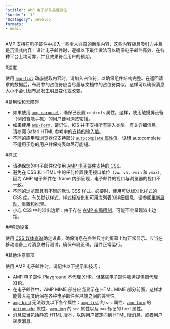 ```yaml
---
"$title": AMP 电子邮件最佳做法
"$order": '1'
"$category": Develop
formats:
- email
---
```


AMP 支持在电子邮件中加入一些令人兴奋的新型内容，这些内容极具吸引力并且是沉浸式内容！设计电子邮件时，遵循以下最佳做法可以确保电子邮件高效、在各种平台上均可靠，并且效果符合用户的预期。

#速度

使用 [`amp-list`](../../../documentation/components/reference/amp-list.md?format=email) 动态提取内容时，请加入占位符，以确保组件结构完整。在返回请求的数据后，布局中的占位符应当尽量与文档中的占位符类似。这样可以确保消息大小不会引起布局发生明显变化或改变。

#易用性和无障碍

- 如果使用 [`amp-carousel`](../../components/reference/amp-carousel-v0.1.md?format=email)，确保已设置 `controls` 属性。这样，使用触摸屏设备（例如智能手机）的用户便可浏览轮播。
- 如果使用 [`amp-form`](../../../documentation/components/reference/amp-form.md?format=email)，请记住，iOS 并不支持所有输入类型。有关详细信息，请参阅 Safari HTML 参考中的[支持的输入值](https://developer.apple.com/library/archive/documentation/AppleApplications/Reference/SafariHTMLRef/Articles/InputTypes.html)。
- 不同的应用和浏览器仅支持部分 [`autocomplete` 属性值](https://developer.mozilla.org/en-US/docs/Web/HTML/Attributes/autocomplete)。设想 autocomplete 不适用于您的用户并保持表单尽可能短。

#样式

- 请确保您的电子邮件仅使用 [AMP 电子邮件支持的 CSS](../learn/email-spec/amp-email-css.md?format=email)。
- 避免在 CSS 和 HTML 中的任何位置使用视口单位（`vw`、`vh`、`vmin` 和 `vmax`）。因为 AMP 电子邮件在 iframe 内部呈现，电子邮件的视口与浏览器的视口不一致。
- 不同的浏览器具有不同的默认 CSS 样式。必要时，使用可以标准化样式的 CSS 库。有关默认样式、样式标准化和可用库列表的详细信息，请参阅[重新启动、重置和推理](https://css-tricks.com/reboot-resets-reasoning/)。
- 小心 CSS 中的溢出边距：由于存在 [AMP 布局限制](https://github.com/ampproject/amphtml/issues/13343#issuecomment-447380241)，可能不会呈现溢出边距。

##移动设备

使用 [CSS 媒体查询](style_and_layout/control_layout.md?format=email)确定设备，确保消息在各种尺寸的屏幕上均正常显示。应当在移动设备上对消息进行测试，确保布局正确，组件正常运行。

#其他注意事项

使用 AMP 电子邮件时，请记住以下提示和技巧：

- AMP 电子邮件 Playground 不代理 XHR，但某些电子邮件服务提供商代理 XHR。
- 在电子邮件中，AMP MIME 部分应当显示在 HTML MIME 部分前面，这样才能最大程度确保在各种电子邮件客户端之间的兼容性。
- [`amp-bind`](../../../documentation/examples/documentation/amp-bind.html?format=email) 无法改变以下各个属性：[`amp-list`](../../../documentation/components/reference/amp-list.md?format=email) 的 `src` 属性、[`amp-form`](../../../documentation/components/reference/amp-form.md?format=email) 的 [`action-xhr`](../../../documentation/components/reference/amp-form.md?format=email#action-xhr) 属性、[`amp-img`](../../../documentation/examples/documentation/amp-img.html?format=email) 的 `src` 属性以及 `<a>` 标记的 href 属性。
- 消息应当包括静态 HTML 版本，以防用户被定向到 HTML 版消息，或者用户转发消息。
